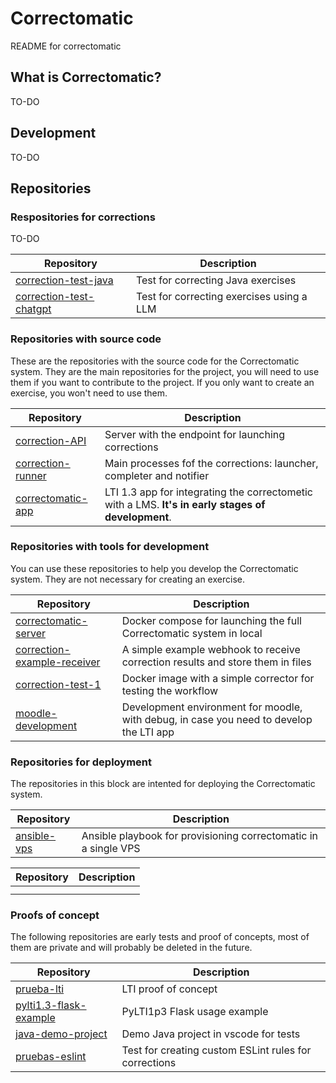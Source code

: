# Correctomatic

README for correctomatic

## What is Correctomatic?

TO-DO


## Development

TO-DO


## Repositories


### Respositories for corrections

TO-DO

| Repository 	| Description 	|
|------------	|-------------  |
| [correction-test-java](https://github.com/correctomatic/correction-test-java) | Test for correcting Java exercises |
| [correction-test-chatgpt](https://github.com/correctomatic/correction-test-chatgpt) 	|  Test for correcting exercises using a LLM	|


### Repositories with source code

These are the repositories with the source code for the Correctomatic system. They are the main repositories for the project,
you will need to use them if you want to contribute to the project. If you only want to create an exercise, you won't need to use them.

| Repository 	| Description 	|
|------------	|-------------  |
| [correction-API](https://github.com/correctomatic/correction-API) | Server with the endpoint for launching corrections |
| [correction-runner](https://github.com/correctomatic/correction-runner)	| Main processes fof the corrections: launcher, completer and notifier 	|
| [correctomatic-app](https://github.com/correctomatic/correctomatic-app)	| LTI 1.3 app for integrating the correctometic with a LMS. **It's in early stages of development**. 	|


### Repositories with tools for development

You can use these repositories to help you develop the Correctomatic system. They are not necessary for creating an exercise.


| Repository 	| Description 	|
|------------	|-------------  |
| [correctomatic-server](https://github.com/correctomatic/correctomatic-server) | Docker compose for launching the full Correctomatic system in local |
| [correction-example-receiver](https://github.com/correctomatic/correction-example-receiver) | A simple example webhook to receive correction results and store them in files 	|
| [correction-test-1](https://github.com/correctomatic/correction-test-1)	| Docker image with a simple corrector for testing the workflow	|
| [moodle-development](https://github.com/correctomatic/moodle-development)	| Development environment for moodle, with debug, in case you need to develop the LTI app 	|



### Repositories for deployment

The repositories in this block are intented for deploying the Correctomatic system.


| Repository 	| Description 	|
|------------	|-------------  |
| [ansible-vps](https://github.com/correctomatic/) | Ansible playbook for provisioning correctomatic in a single VPS  |



| Repository 	| Description 	|
|------------	|-------------  |
| [](https://github.com/correctomatic/) |  |
| [](https://github.com/correctomatic/) 	|  	|

### Proofs of concept

The following repositories are early tests and proof of concepts, most of them are private and will probably be deleted in the future.

| Repository 	| Description 	|
|------------	|-------------  |
| [prueba-lti](https://github.com/correctomatic/prueba-lti) | LTI proof of concept |
| [pylti1.3-flask-example](https://github.com/correctomatic/pylti1.3-flask-example) | PyLTI1p3 Flask usage example 	|
| [java-demo-project](https://github.com/correctomatic/java-demo-project) | Demo Java project in vscode for tests |
| [pruebas-eslint](https://github.com/correctomatic/) | Test for creating custom ESLint rules for corrections 	|
